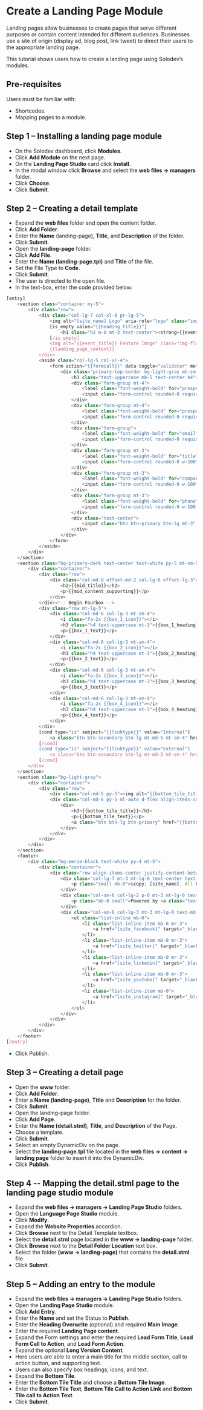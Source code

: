 # Create a Landing Page Module

Landing pages allow businesses to create pages that serve different purposes or contain content intended for different audiences. Businesses use a site of origin (display ad, blog post, link tweet) to direct their users to the appropriate landing page. 

This tutorial shows users how to create a landing page using Solodev’s modules. 

## Pre-requisites

Users must be familiar with: 

* Shortcodes.
* Mapping pages to a module. 

## Step 1 – Installing a landing page module

* On the Solodev dashboard, click **Modules**. 
* Click **Add Module** on the next page.
* On the **Landing Page Studio** card click **Install**. 
* In the modal window click **Browse** and select the **web files -> managers** folder. 
* Click **Choose**. 
* Click **Submit**. 

## Step 2 – Creating a detail template 

* Expand the **web files** folder and open the content folder. 
* Click **Add Folder**. 
* Enter the **Name** (landing-page), **Title**, and **Description** of the folder. 
* Click **Submit**. 
* Open the **landing-page** folder. 
* Click **Add File**. 
* Enter the **Name (landing-page.tpl)** and **Title** of the file. 
* Set the File Type to **Code**. 
* Click **Submit**. 
* The user is directed to the open file. 
* In the text-box, enter the code provided below:

```js
[entry]
	<section class="container my-5">
		<div class="row">
			<div class="col-lg-7 col-xl-8 pr-lg-5">
				<img alt="[site_name] Logo" aria-role="logo" class="img-fluid pb-3 w-250p" src="[site_logo]">
				[is_empty value="{{heading_title}}"]
					<h1 class="h2 m-0 mt-3 text-center"><strong>{{event_title}}</strong></h1>
				[/is_empty]
				<img alt="{{event_title}} Feature Image" class="img-fluid my-5" src="[get_asset_file_url id='{{main_image}}']">
				{{landing_page_content}}
			</div>
			<aside class="col-lg-5 col-xl-4">
				<form action="{{formcall}}" data-toggle="validator" method="post" role="form">
					<div class="primary-top-border bg-light-gray mt-sm-4 mt-md-0 p-5">
						<h3 class="text-uppercase mb-5 text-center h4"><strong>{{formtitle}}</strong></h3>
						<div class="form-group mt-4">
							<label class="font-weight-bold" for="prospect_fname">First Name <span class="text-scarlet">*</span></label>
							<input class="form-control rounded-0 required w-100" id="prospect_fname" name="prospect_fname" type="text">
						</div>
						<div class="form-group mt-4">
							<label class="font-weight-bold" for="prospect_lname">Last Name <span class="text-scarlet">*</span></label>
							<input class="form-control rounded-0 required w-100" id="prospect_lname" name="prospect_lname" type="text">
						</div>
						<div class="form-group">
							<label class="font-weight-bold" for="email">Email <span class="text-scarlet">*</span></label>
							<input class="form-control rounded-0 required w-100" id="email" name="email" type="text">
						</div>
						<div class="form-group mt-3">
							<label class="font-weight-bold" for="title">Title</label>
							<input class="form-control rounded-0 w-100" id="title" name="title" type="text">
						</div>
						<div class="form-group mt-3">
							<label class="font-weight-bold" for="company">Company</label>
							<input class="form-control rounded-0 w-100" id="company" name="company" type="text">
						</div>
						<div class="form-group mt-3">
							<label class="font-weight-bold" for="phone">Phone</label>
							<input class="form-control rounded-0 w-100 mt-1" id="phone" name="phone" type="text">
						</div>
						<div class="text-center">
							<input class="btn btn-primary btn-lg mt-3" type="submit" value="{{formtext}}">
						</div>
					</div>
				</form>
			</aside>
		</div>
	</section>
	<section class="bg-primary-dark text-center text-white py-5 mt-sm-5">
		<div class="container">
			<div class="row">
				<div class="col-md-8 offset-md-2 col-lg-6 offset-lg-3">
					<h2>{{mid_title}}</h2>
					<p>{{mid_content_supporting}}</p>
				</div>
			</div><!-- Begin Fourbox -->
			<div class="row mt-lg-5">
				<div class="col-md-6 col-lg-3 mt-sm-4">
					<i class="fa-2x {{box_1_icon}}"></i>
					<h3 class="h4 text-uppercase mt-3">{{box_1_heading}}</h3>
					<p>{{box_1_text}}</p>
				</div>
				<div class="col-md-6 col-lg-3 mt-sm-4">
					<i class="fa-2x {{box_2_icon}}"></i>
					<h3 class="h4 text-uppercase mt-3">{{box_2_heading}}</h3>
					<p>{{box_2_text}}</p>
				</div>
				<div class="col-md-6 col-lg-3 mt-sm-4">
					<i class="fa-2x {{box_3_icon}}"></i>
					<h3 class="h4 text-uppercase mt-3">{{box_3_heading}}</h3>
					<p>{{box_3_text}}</p>
				</div>
				<div class="col-md-6 col-lg-3 mt-sm-4">
					<i class="fa-2x {{box_4_icon}}"></i>
					<h3 class="h4 text-uppercase mt-3">{{box_4_heading}}</h3>
					<p>{{box_4_text}}</p>
				</div>
			</div>
			[cond type="is" subject="{{linktype}}" value="Internal"]
				<a class="btn btn-secondary btn-lg mt-md-5 mt-sm-4" href="{{internal_page}}">{{mid_content_btn}}</a>
			[/cond]
			[cond type="is" subject="{{linktype}}" value="External"]
				<a class="btn btn-secondary btn-lg mt-md-5 mt-sm-4" href="{{external_page}}">{{mid_content_btn}}</a>
			[/cond]
		</div>
	</section>
	<section class="bg-light-gray">
		<div class="container">
			<div class="row">
				<div class="col-md-5 py-5"><img alt="{{bottom_tile_title}} Image" class="img-fluid" src="[get_asset_file_url id='{{bottom_tile_image}}']"></div>
				<div class="col-md-6 py-5 ml-auto d-flex align-items-center">
					<div>
						<h3>{{bottom_tile_title}}</h3>
						<p>{{bottom_tile_text}}</p>
						<a class="btn btn-lg btn-primary" href="{{bottom_cta_link}}">{{bottom_cta_text}}</a>
					</div>
				</div>
			</div>
		</div>
	</section>
	<footer>
		<div class="bg-eerie-black text-white py-4 mt-5">
			<div class="container">
				<div class="row align-items-center justify-content-between">
					<div class="col-lg-7 mt-3 mt-lg-0 text-center text-md-left">
						<p class="small mb-0">&copy; [site_name]. All Rights Reserved worldwide and across the galaxy. <a class="text-white pl-1" href="/sitemap.stml"><strong><u>Site Map</u></strong></a> <a class="text-white pl-1" href="/privacy-policy.stml"><strong><u>Privacy Policy</u></strong></a></p>
					</div>
					<div class="col-sm-6 col-lg-2 p-0 mt-3 mt-lg-0 text-center">
						<p class="mb-0 small">Powered by <a class="text-white" href="https://www.solodev.com" target="_blank"><u>Solodev CMS</u></a><i class="pointer pl-3 fas fa-chevron-circle-up fa-lg" id="scroll-top"></i></p>
					</div>
					<div class="col-sm-6 col-lg-3 mt-3 mt-lg-0 text-md-right text-center">
						<ul class="list-inline mb-0">
							<li class="list-inline-item mb-0 mr-3">
								<a href="[site_facebook]" target="_blank"><i class="fab fa-lg fa-facebook-f text-orange"></i></a>
							</li>
							<li class="list-inline-item mb-0 mr-3">
								<a href="[site_twitter]" target="_blank"><i class="fab fa-lg fa-twitter text-orange-dark"></i></a>
							</li>
							<li class="list-inline-item mb-0 mr-3">
								<a href="[site_linkedin]" target="_blank"><i class="fab fa-lg fa-linkedin-in text-watermelon"></i></a>
							</li>
							<li class="list-inline-item mb-0 mr-3">
								<a href="[site_youtube]" target="_blank"><i class="fab fa-lg fa-youtube text-rose"></i></a>
							</li>
							<li class="list-inline-item mb-0">
								<a href="[site_instagram]" target="_blank"><i class="fab fa-lg fa-instagram text-primary"></i></a>
							</li>
						</ul>
					</div>
				</div>
			</div>
		</div>
	</footer>
[/entry]
```
* Click Publish. 

## Step 3 – Creating a detail page

* Open the **www** folder. 
* Click **Add Folder**. 
* Enter a **Name (landing-page)**, **Title** and **Description** for the folder.
* Click **Submit**. 
* Open the landing-page folder. 
* Click **Add Page**. 
* Enter the **Name (detail.stml)**, **Title**, and **Description** of the Page. 
* Choose a template.
* Click **Submit**. 
* Select an empty DynamicDiv on the page. 
* Select the **landing-page.tpl**  file located in the **web files -> content -> landing page** folder to insert it into the DynamicDiv. 
* Click **Publish**.  

## Step 4 -- Mapping the detail.stml page to the landing page studio module

* Expand the **web files -> managers -> Landing Page Studio** folders. 
* Open the **Language Page Studio** module. 
* Click **Modify**. 
* Expand the **Website Properties** accordion.
* Click **Browse** next to the Detail Template textbox. 
* Select the **detail.stml** page located in the **www -> landing-page** folder. 
* Click **Browse** next to the **Detail Folder Location** text box. 
* Select the folder **(www -> landing-page)** that contains the **detail.stml** file
* Click **Submit**. 

## Step 5 – Adding an entry to the module

* Expand the **web files -> managers -> Landing Page Studio** folders. 
* Open the **Landing Page Studio** module. 
* Click **Add Entry**. 
* Enter the **Name** and set the Status to **Publish**. 
* Enter the **Heading Overwrite** (optional) and required **Main Image**.
* Enter the required **Landing Page content**.
* Expand the Form settings and enter the required **Lead Form Title**, **Lead Form Call to Action**, and **Lead Form Action**.
* Expand the optional **Long Version Content**. 
* Here users are able to enter a main title for the middle section, call to action button, and supporting text.
* Users can also specify box headings, icons, and text. 
* Expand the **Bottom Tile**. 
* Enter the **Bottom Tile Title** and choose a **Bottom Tile Image**. 
* Enter the **Bottom Tile Text**, **Bottom Tile Call to Action Link** and **Bottom Tile call to Action Text**.
* Click **Submit**. 

